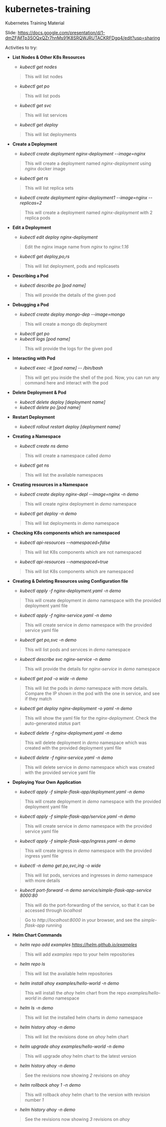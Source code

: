 # kubernetes-training
Kubernetes Training Material

Slide: https://docs.google.com/presentation/d/1-dmZFjMTp3SOQxQZr7hnMs91K8SRQWJRUTACKRFDgq4/edit?usp=sharing

Activities to try:
* **List Nodes & Other K8s Resources**
    * *kubectl get nodes*
    > This will list nodes
    * *kubectl get po*
    > This will list pods
    * *kubectl get svc*
    > This will list services
    * *kubectl get deploy*
    > This will list deployments

* **Create a Deployment**
    * *kubectl create deployment nginx-deployment --image=nginx*
    > This will create a deployment named *nginx-deployment* using *nginx* docker image
    * *kubectl get rs*
    > This will list replica sets
    * *kubectl create deployment nginx-deployment1 --image=nginx --replicas=2*
    > This will create a deployment named *nginx-deployment* with 2 replica pods

* **Edit a Deployment**
    * *kubectl edit deploy nginx-deployment* 
    > Edit the nginx image name from *nginx* to *nginx:1.16*
    * *kubectl get deploy,po,rs* 
    > This will list deployment, pods and replicasets

* **Describing a Pod**  
    * *kubectl describe po [pod name]* 
    > This will provide the details of the given pod

* **Debugging a Pod**
    * *kubectl create deploy mongo-dep --image=mongo*
    > This will create a mongo db deployment
    * *kubectl get po*
    * *kubectl logs [pod name]*
    > This will provide the logs for the given pod

* **Interacting with Pod**
    * *kubectl exec -it [pod name] -- /bin/bash*
    > This will get you inside the shell of the pod. Now, you can run any command here and interact with the pod

* **Delete Deployment & Pod**
    * *kubectl delete deploy [deployment name]*
    * *kubectl delete po [pod name]*

* **Restart Deployment**
    * *kubectl rollout restart deploy [deployment name]*

* **Creating a Namespace**
    * *kubectl create ns demo*
    > This will create a namespace called *demo*
    * *kubectl get ns*
    > This will list the available namespaces

* **Creating resources in a Namespace**
    * *kubectl create deploy nginx-depl --image=nginx -n demo*
    > This will create *nginx* deployment in *demo* namespace
    * *kubectl get deploy -n demo*
    > This will list deployments in *demo* namespace

* **Checking K8s components which are namespaced**
    * *kubectl api-resources --namespaced=false*
    > This will list K8s components which are not namespaced
    * *kubectl api-resources --namespaced=true*
    > This will list K8s components which are namespaced

* **Creating & Deleting Resources using Configuration file**
    * *kubectl apply -f nginx-deployment.yaml -n demo*
    > This will create deployment in *demo* namespace with the provided deployment yaml file
    * *kubectl apply -f nginx-service.yaml -n demo*
    > This will create service in *demo* namespace with the provided service yaml file
    * *kubectl get po,svc -n demo*
    > This will list pods and services in *demo* namespace
    * *kubectl describe svc nginx-service -n demo*
    > This will provide the details for *nginx-service* in *demo* namespace
    * *kubectl get pod -o wide -n demo*
    > This will list the pods in *demo* namespace with more details. Compare the IP shown in the pod with the one in service, and see if they match
    * *kubectl get deploy nginx-deployment -o yaml -n demo*
    > This will show the yaml file for the *nginx-deployment*. Check the auto-generated *status* part 
    * *kubectl delete -f nginx-deployment.yaml -n demo*
    > This will delete deployment in *demo* namespace which was created with the provided deployment yaml file
    * *kubectl delete -f nginx-service.yaml -n demo*
    > This will delete service in *demo* namespace which was created with the provided service yaml file

* **Deploying Your Own Application**
    * *kubectl apply -f simple-flask-app/deployment.yaml -n demo*
    > This will create deployment in *demo* namespace with the provided deployment yaml file
    * *kubectl apply -f simple-flask-app/service.yaml -n demo*
    > This will create service in *demo* namespace with the provided service yaml file
    * *kubectl apply -f simple-flask-app/ingress.yaml -n demo*
    > This will create ingress in *demo* namespace with the provided ingress yaml file
    * *kubectl -n demo get po,svc,ing -o wide*
    > This will list pods, services and ingresses in *demo* namespace with more details
    * *kubectl port-forward -n demo service/simple-flask-app-service 8000:80*
    > This will do the port-forwarding of the service, so that it can be accessed through *localhost*

    > Go to *http://localhost:8000* in your browser, and see the *simple-flask-app* running

* **Helm Chart Commands**
    * *helm repo add examples https://helm.github.io/examples*
    > This will add *examples* repo to your helm repositories
    * *helm repo ls*
    > This will list the available helm repositories
    * *helm install ahoy examples/hello-world -n demo*
    > This will install the *ahoy* helm chart from the repo *examples/hello-world* in *demo* namespace
    * *helm ls -n demo*
    > This will list the installed helm charts in *demo* namespace 
    * *helm history ahoy -n demo*
    > This will list the revisions done on *ahoy* helm chart 
    * *helm upgrade ahoy examples/hello-world -n demo*
    > This will upgrade *ahoy* helm chart to the latest version
    * *helm history ahoy -n demo*
    > See the revisions now showing *2* revisions on *ahoy*
    * *helm rollback ahoy 1 -n demo*
    > This will rollback *ahoy* helm chart to the version with revision number *1*
    * *helm history ahoy -n demo*
    > See the revisions now showing *3* revisions on *ahoy*